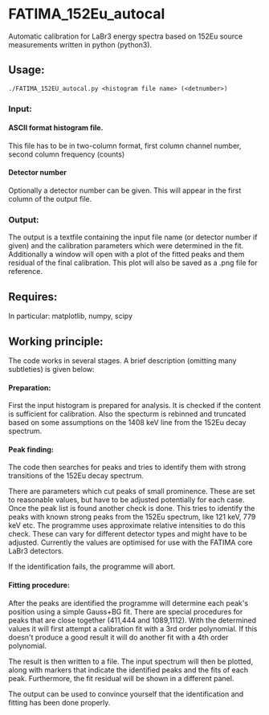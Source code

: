 # FATIMA_152Eu_autocal
Automatic calibration for LaBr3 energy spectra based on 152Eu source measurements
written in python (python3).

## Usage:
`./FATIMA_152EU_autocal.py <histogram file name> (<detnumber>)`

### Input:
#### ASCII format histogram file.
This file has to be in two-column format, first column channel number, second
column frequency (counts)
#### Detector number
Optionally a detector number can be given. This will appear in the first
column of the output file.

### Output:
The output is a textfile containing the input file name (or detector number
if given) and the calibration parameters which were determined in the fit.
Additionally a window will open with a plot of the fitted peaks and them
residual of the final calibration. This plot will also be saved as a .png
file for reference.

## Requires:
In particular: matplotlib, numpy, scipy

## Working principle:
The code works in several stages. A brief description (omitting many subtleties)
is given below:

#### Preparation:
First the input histogram is prepared for analysis. It is checked if
the content is sufficient for calibration. Also the specturm is rebinned
and truncated based on some assumptions on the 1408 keV line from the
152Eu decay spectrum.

#### Peak finding:
The code then searches for peaks and tries to identify them with
strong transitions of the 152Eu decay spectrum.

There are parameters which cut peaks of small prominence. These are set
to reasonable values, but have to be adjusted potentially for each case.
Once the peak list is found another check is done. This tries to identify
the peaks with known strong peaks from the 152Eu spectrum, like 121 keV,
779 keV etc. The programme uses approximate relative intensities to do this
check. These can vary for different detector types and might have to be
adjusted. Currently the values are optimised for use with the FATIMA core
LaBr3 detectors.

If the identification fails, the programme will abort.

#### Fitting procedure:
After the peaks are identified the programme will determine each peak's position
using a simple Gauss+BG fit. There are special procedures for peaks that are
close together (411,444 and 1089,1112). With the determined values it will
first attempt a calibration
fit with a 3rd order polynomial. If this doesn't produce a good result it
will do another fit with a 4th order polynomial.

The result is then written to a file. The input spectrum will then be plotted,
along with markers that indicate the identified peaks and the fits of each peak.
Furthermore, the fit residual will be shown in a different panel.

The output can be used to convince yourself that the identification and
fitting has been done properly.
